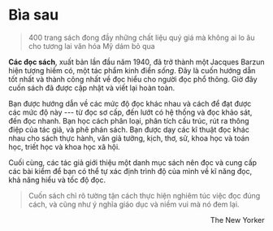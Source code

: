 # Bìa sau

> 400 trang sách đong đầy những chất liệu quý giá mà không ai lo âu cho tương lai
  văn hóa Mỹ dám bỏ qua

<span style="float:right">Jacques Barzun</span>


**Các đọc sách**, xuất bản lần đầu năm 1940, đã trở thành một hiện tượng hiếm có,
một tác phẩm kinh điển *sống*. Đây là cuốn hướng dẫn tốt nhất và thành công nhất
về đọc hiểu cho người đọc phổ thông. Giờ đây cuốn sách đã được cập nhật và 
viết lại hoàn toàn.

Bạn được hướng dẫn về các mức độ đọc khác nhau và cách để đạt được các mức độ này ---
từ đọc sơ cấp, đến lướt có hệ thống và đọc khảo sát, đến đọc nhanh. Bạn học cách
phân loại, phân tích cấu trúc, rút ra thông điệp của tác giả, và phê phán sách.
Bạn được dạy các kĩ thuật đọc khác nhau cho sách thực hành, văn giả tưởng, kịch,
thơ, sử, khoa học và toán học, triết học và khoa học xã hội.

Cuối cùng, các tác giả giới thiệu một danh mục sách nên đọc và cung cấp các bài kiểm
để bạn có thể tự xác định trình độ của mình về kĩ năng đọc, khả năng hiểu và 
tốc độ đọc.

> Cuốn sách chỉ rõ tường tận cách thực hiện nghiêm túc việc đọc đúng cách, và
  cũng như ý nghĩa giáo dục và niềm vui mà nó đem lại.

<span style="float:right">The New Yorker</span>
